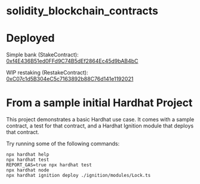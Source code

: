 # solidity_blockchain_contracts

# Deployed

Simple bank (StakeContract): [0xf4E436B51ed0FFd9C74B5dEf2864Ec45d9bAB4bC](https://holesky.etherscan.io/address/0xf4e436b51ed0ffd9c74b5def2864ec45d9bab4bc/advanced)

WIP restaking (RestakeContract): [0xC07c1d5B304eC5c7163892b88C76d141e1192021](https://holesky.etherscan.io/address/0xC07c1d5B304eC5c7163892b88C76d141e1192021)

# From a sample initial Hardhat Project

This project demonstrates a basic Hardhat use case. It comes with a sample contract, a test for that contract, and a Hardhat Ignition module that deploys that contract.

Try running some of the following commands:

```shell
npx hardhat help
npx hardhat test
REPORT_GAS=true npx hardhat test
npx hardhat node
npx hardhat ignition deploy ./ignition/modules/Lock.ts
```


